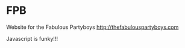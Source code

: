 FPB
===

Website for the Fabulous Partyboys
http://thefabulouspartyboys.com

Javascript is funky!!!
